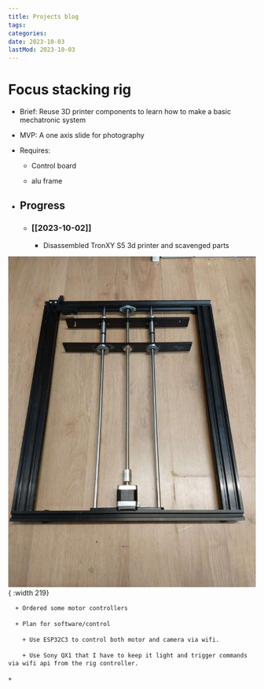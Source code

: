 ```yaml
---
title: Projects blog
tags:
categories:
date: 2023-10-03
lastMod: 2023-10-03
---
```

# Focus stacking rig

  + Brief: Reuse 3D printer components to learn how to make a basic mechatronic system

  + MVP: A one axis slide for photography

  + Requires:

    + Control board

    + alu frame

  + ## Progress

    + ### [[2023-10-02]]

      + Disassembled TronXY S5 3d printer and scavenged parts

![IMG_20231002_221639851.jpg](/assets/img_20231002_221639851_1696332184660_0.jpg){ :width 219}

      + Ordered some motor controllers

      + Plan for software/control

        + Use ESP32C3 to control both motor and camera via wifi.

        + Use Sony QX1 that I have to keep it light and trigger commands via wifi api from the rig controller.

    + 




